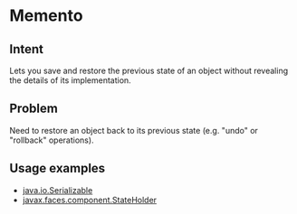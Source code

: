 # Memento


## Intent
Lets you save and restore the previous state of an object without revealing the details of its implementation.

## Problem
Need to restore an object back to its previous state (e.g. "undo" or "rollback" operations).


## Usage examples
* [java.io.Serializable ](http://docs.oracle.com/javase/8/docs/api/java/io/Serializable.html)
* [javax.faces.component.StateHolder](http://docs.oracle.com/javaee/7/api/javax/faces/component/StateHolder.html)
